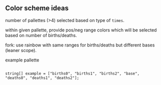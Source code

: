 
## Color scheme ideas

number of pallettes (>4) selected based on type of `times`. 

within given pallette, provide pos/neg range colors which will be selected based on number of births/deaths. 

fork: use rainbow with same ranges for births/deaths but different bases (leaner scope).

example pallette

`````solidity

string[] example = ["births0", "births1", "births2", "base", "deaths0", "deaths1", "deaths2"];


`````